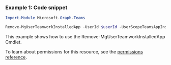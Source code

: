 ### Example 1: Code snippet

```powershellImport-Module Microsoft.Graph.Teams

Remove-MgUserTeamworkInstalledApp -UserId $userId -UserScopeTeamsAppInstallationId $userScopeTeamsAppInstallationId
```
This example shows how to use the Remove-MgUserTeamworkInstalledApp Cmdlet.
To learn about permissions for this resource, see the [permissions reference](/graph/permissions-reference).

